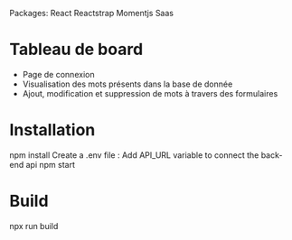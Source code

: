 Packages:
React
Reactstrap
Momentjs
Saas

# Tableau de board

- Page de connexion
- Visualisation des mots présents dans la base de donnée
- Ajout, modification et suppression de mots à travers des formulaires


# Installation

npm install
Create a .env file :
Add API_URL variable to connect the back-end api
npm start

# Build

npx run build